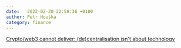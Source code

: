 ```yaml
---
date:   2022-02-20 22:58:36 +0100
author: Petr Houška
category: finance
---	
```

[Crypto/web3 cannot deliver: (de)centralisation isn't about technology](https://blog.dshr.org/2018/01/it-isnt-about-technology.html)
